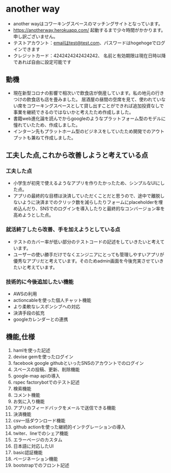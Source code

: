 # another way
- another wayはコワーキングスペースのマッチングサイトとなっています。
- https://anotherway.herokuapp.com/ 起動するまで少々時間がかかります。申し訳ございません。
- テストアカウント：emailはtest@test.com、パスワードはhogehogeでログインできます
- クレジットカード：4242424242424242、 名前と有効期限は現在日時以降であれば自由に設定可能です

## 動機
- 現在新型コロナの影響で相次いで飲食店が倒産しています。私の地元の行きつけの飲食店も店を畳みました。
居酒屋の昼間の空席を見て、使われていない席をコワーキングスペースとして貸し出すことができれば追加投資なしで事業を継続できるのではないかと考えたため作成しました。
- 書籍web進化論を読んでからgoogleのようなプラットフォーム型のモデルに憧れていたため、作成しました。
- インターン先もプラットホーム型のビジネスをしていたため開発でのアウトプットも兼ねて作成しました。

## 工夫した点,これから改善しようと考えている点
 ### 工夫した点
 - 小学生が初見で使えるようなアプリを作りたかったため、シンプルなUIにした点。
 - アプリの最終的な目標は決済していただくことだと思うので、途中で離脱しないように決済までのクリック数を減らしたりフォームにplaceholderを埋め込んだり、SNSでのログインを導入したりと最終的なコンバージョン率を高めようとした点。
 ### 就活終了したら改善、手を加えようとしている点
 - テストのカバー率が低い部分のテストコードの記述をしていきたいと考えています。
 - ユーザーの使い勝手だけでなくエンジニアにとっても管理しやすいアプリが優秀なアプリだと考えています。そのためadmin画面を今後充実させていきたいと考えています。
 ### 技術的に今後追加したい機能
 - AWSの利用
 - actioncableを使った個人チャット機能
 - より柔軟なレスポンシブへの対応
 - 決済手段の拡充
 - googleカレンダーとの連携

## 機能,仕様
1. hamlを使った記述
1. devise gemを使ったログイン                              
1. facebook google githubといったSNSのアカウントでのログイン
1. スペースの投稿、更新、削除機能
1. google-map apiの導入                
1. rspec factorybotでのテスト記述
1. 検索機能
1. コメント機能                            
1. お気に入り機能
1. アプリのフィードバックをメールで送信できる機能
1. 決済機能
1. csv一括ダウンロード機能
1. github actionを使った継続的インテグレーションの導入
1. twiter、lineでのシェア機能                           
1. エラーページのカスタム
1. 日本語に対応したUI
1. basic認証機能
1. ページネーション機能
1. bootstrapでのフロント記述

